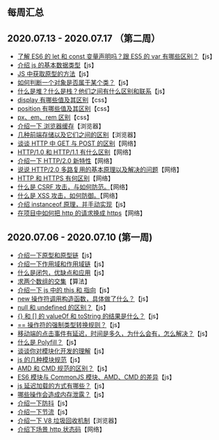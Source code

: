 ## 每周汇总

## 2020.07.13 - 2020.07.17 （第二周）

- [了解 ES6 的 let 和 const 变量声明吗？跟 ES5 的 var 有哪些区别？](../answer/js/js19.md#1)【js】
- [介绍 js 的基本数据类型](../answer/js/js1.md#20)【js】
- [JS 中获取原型的方法](../answer/js/js1.md#21)【js】
- [如何判断一个对象是否属于某个类？](../answer/js/js1.md#22)【js】
- [什么是堆？什么是栈？他们之间有什么区别和联系](../answer/js/js1.md#23)【js】
- [display 有哪些值及其区别](../answer/css/css.md#1)【css】
- [position 有哪些值及其区别](../answer/css/css.md#2)【css】
- [px、em、rem 区别](../answer/css/css.md#3)【css】
- [介绍一下 浏览器缓存](../answer/browser/browser.md#2)【浏览器】
- [几种前端存储以及它们之间的区别](../answer/browser/browser.md#3)【浏览器】
- [谈谈 HTTP 中 GET 与 POST 的区别](../answer/network/network.md#2)【网络】
- [HTTP/1.0 和 HTTP/1.1 有什么区别](../answer/network/network.md#3)【网络】
- [介绍一下 HTTP/2.0 新特性](../answer/network/network.md#4)【网络】
- [说说 HTTP/2.0 多路复用的基本原理以及解决的问题](../answer/network/network.md#5)【网络】
- [HTTP 和 HTTPS 有何区别](../answer/network/network.md#6)【网络】
- [什么是 CSRF 攻击，与如何防范。](../answer/network/network.md#7)【网络】
- [什么是 XSS 攻击，如何防御。](../answer/network/network.md#8)【网络】
- [介绍 instanceof 原理，并手动实现](../answer/js/js1.md#24)【js】
- [在项目中如何把 http 的请求换成 https](../answer/network/network.md#9)【网络】

## 2020.07.06 - 2020.07.10 (第一周)

- [介绍一下原型和原型链](../answer/js/js1.md#1)【js】
- [介绍一下作用域和作用域链](../answer/js/js1.md#2)【js】
- [什么是闭包，优缺点和应用](../answer/js/js1.md#3)【js】
- [求两个数组的交集](../answer/algorithm/algorithm.md#1)【算法】
- [介绍一下 js 中的 this 和 指向](../answer/js/js1.md#4)【js】
- [new 操作符调用构造函数，具体做了什么？](../answer/js/js1.md#5)【js】
- [null 和 undefined 的区别？](../answer/js/js1.md#6)【js】
- [{} 和 [] 的 valueOf 和 toString 的结果是什么？](../answer/js/js1.md#7)【js】
- [== 操作符的强制类型转换规则？](../answer/js/js1.md#8)【js】
- [移动端的点击事件有延迟，时间是多久，为什么会有，怎么解决？](../answer/js/js1.md#9)【js】
- [什么是 Polyfill？](../answer/js/js1.md#10)【js】
- [谈谈你对模块化开发的理解](../answer/js/js1.md#11)【js】
- [js 的几种模块规范](../answer/js/js1.md#12)【js】
- [AMD 和 CMD 规范的区别？](../answer/js/js1.md#13)【js】
- [ES6 模块与 CommonJS 模块、AMD、CMD 的差异](../answer/js/js1.md#14)【js】
- [js 延迟加载的方式有哪些？](../answer/js/js1.md#15)【js】
- [哪些操作会造成内存泄露？](../answer/js/js1.md#16)【js】
- [介绍一下防抖](../answer/js/js1.md#17)【js】
- [介绍一下节流](../answer/js/js1.md#18)【js】
- [介绍一下 V8 垃圾回收机制](../answer/browser/browser.md#1)【浏览器】
- [介绍下场景 http 状态码](../answer/network/network.md#1)【网络】
